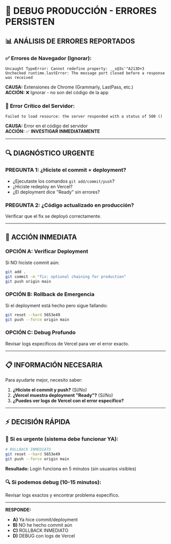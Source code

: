 # 🚨 DEBUG PRODUCCIÓN - ERRORES PERSISTEN

## 📊 **ANÁLISIS DE ERRORES REPORTADOS**

### ✅ **Errores de Navegador (Ignorar):**
```
Uncaught TypeError: Cannot redefine property: __s@3s'"A213D+3
Unchecked runtime.lastError: The message port closed before a response was received
```
**CAUSA:** Extensiones de Chrome (Grammarly, LastPass, etc.)  
**ACCIÓN:** ❌ Ignorar - no son del código de la app

### 🚨 **Error Crítico del Servidor:**
```
Failed to load resource: the server responded with a status of 500 ()
```
**CAUSA:** Error en el código del servidor  
**ACCIÓN:** ✅ **INVESTIGAR INMEDIATAMENTE**

---

## 🔍 **DIAGNÓSTICO URGENTE**

### **PREGUNTA 1: ¿Hiciste el commit + deployment?**
- ¿Ejecutaste los comandos `git add/commit/push`?
- ¿Hiciste redeploy en Vercel?
- ¿El deployment dice "Ready" sin errores?

### **PREGUNTA 2: ¿Código actualizado en producción?**
Verificar que el fix se deployó correctamente.

---

## 🚀 **ACCIÓN INMEDIATA**

### **OPCIÓN A: Verificar Deployment**
Si NO hiciste commit aún:
```bash
git add .
git commit -m "fix: optional chaining for production"
git push origin main
```

### **OPCIÓN B: Rollback de Emergencia**
Si el deployment está hecho pero sigue fallando:
```bash
git reset --hard 5653e49
git push --force origin main
```

### **OPCIÓN C: Debug Profundo**
Revisar logs específicos de Vercel para ver el error exacto.

---

## 📋 **INFORMACIÓN NECESARIA**

Para ayudarte mejor, necesito saber:

1. **¿Hiciste el commit y push?** (Sí/No)
2. **¿Vercel muestra deployment "Ready"?** (Sí/No)  
3. **¿Puedes ver logs de Vercel con el error específico?**

---

## ⚡ **DECISIÓN RÁPIDA**

### 🚨 **Si es urgente (sistema debe funcionar YA):**
```bash
# ROLLBACK INMEDIATO
git reset --hard 5653e49
git push --force origin main
```
**Resultado:** Login funciona en 5 minutos (sin usuarios visibles)

### 🔍 **Si podemos debug (10-15 minutos):**
Revisar logs exactos y encontrar problema específico.

---

**RESPONDE:**
- **A)** Ya hice commit/deployment
- **B)** NO he hecho commit aún  
- **C)** ROLLBACK INMEDIATO
- **D)** DEBUG con logs de Vercel